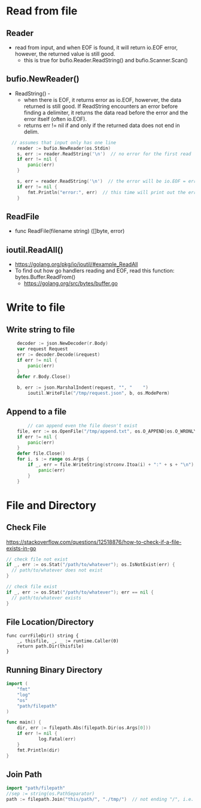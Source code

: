 # Read from file
## Reader
* read from input, and when EOF is found, it will return io.EOF error, however, the returned value is still good.
  * this is true for bufio.Reader.ReadString() and bufio.Scanner.Scan()

## bufio.NewReader()
* ReadString() - 
  * when there is EOF, it returns error as io.EOF, howerver, the data returned is still good. If ReadString encounters an error before finding a delimiter, it returns the data read before the error and the error itself (often io.EOF).
  * returns err != nil if and only if the returned data does not end in delim.
```go
  // assumes that input only has one line
	reader := bufio.NewReader(os.Stdin)
	s, err := reader.ReadString('\n')  // no error for the first read
	if err != nil {
		panic(err)
	}

	s, err = reader.ReadString('\n')  // the error will be io.EOF = errors.New("EOF")
	if err != nil {
		fmt.Println("error:", err)  // this time will print out the error. 
	}
```

## ReadFile
* func ReadFile(filename string) ([]byte, error)

## ioutil.ReadAll()
* https://golang.org/pkg/io/ioutil/#example_ReadAll
* To find out how go handlers reading and EOF, read this function: bytes.Buffer.ReadFrom()
  * https://golang.org/src/bytes/buffer.go

# Write to file
## Write string to file
```go
	decoder := json.NewDecoder(r.Body)
	var request Request
	err := decoder.Decode(&request)
	if err != nil {
		panic(err)
	}
	defer r.Body.Close()

	b, err := json.MarshalIndent(request, "", "    ")
        ioutil.WriteFile("/tmp/request.json", b, os.ModePerm)
```

## Append to a file
```go
        // can append even the file doesn't exist
	file, err := os.OpenFile("/tmp/append.txt", os.O_APPEND|os.O_WRONLY|os.O_CREATE, 0600)
	if err != nil {
		panic(err)
	}
	defer file.Close()
	for i, s := range os.Args {
		if _, err = file.WriteString(strconv.Itoa(i) + ":" + s + "\n"); err != nil {
			panic(err)
		}
	}
```

# File and Directory
## Check File
https://stackoverflow.com/questions/12518876/how-to-check-if-a-file-exists-in-go
```go
// check file not exist
if _, err := os.Stat("/path/to/whatever"); os.IsNotExist(err) {
  // path/to/whatever does not exist
}

// check file exist
if _, err := os.Stat("/path/to/whatever"); err == nil {
  // path/to/whatever exists
}
```

## File Location/Directory
```
func currFileDir() string {
	_, thisfile, _, _ := runtime.Caller(0)
	return path.Dir(thisfile)
}
```

## Running Binary Directory
```go
import (
    "fmt"
    "log"
    "os"
    "path/filepath"
)

func main() {
    dir, err := filepath.Abs(filepath.Dir(os.Args[0]))
    if err != nil {
            log.Fatal(err)
    }
    fmt.Println(dir)
}
```

## Join Path
```go
import "path/filepath"
//sep := string(os.PathSeparator)
path := filepath.Join("this/path/", "./tmp/")  // not ending "/", i.e. "this/path/tmp"
```

